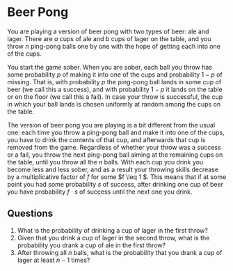 # Beer Pong

You are playing a version of beer pong with two types of beer: ale and lager. There are $a$ cups of ale and $b$ cups of lager on the table, and you throw $n$ ping-pong balls one by one with the hope of getting each into one of the cups.

You start the game sober. When you are sober, each ball you throw has some probability $p$ of making it into one of the cups and probability $1-p$ of missing. That is, with probability $p$ the ping-pong ball lands in some cup of beer (we call this a success), and with probability $1-p$ it lands on the table or on the floor (we call this a fail). In case your throw is successful, the cup in which your ball lands is chosen uniformly at random among the cups on the table.

The version of beer pong you are playing is a bit different from the usual one: each time you throw a ping-pong ball and make it into one of the cups, you have to drink the contents of that cup, and afterwards that cup is removed from the game. Regardless of whether your throw was a success or a fail, you throw the next ping-pong ball aiming at the remaining cups on the table, until you throw all the $n$ balls. With each cup you drink you become less and less sober, and as a result your throwing skills decrease by a multiplicative factor of $f$ for some  $f \leq 1 $. This means that if at some point you had some probability $s$ of success, after drinking one cup of beer you have probability $f \cdot s$ of success until the next one you drink.

## Questions

1. What is the probability of drinking a cup of lager in the first throw?
2. Given that you drink a cup of lager in the second throw, what is the probability you drank a cup of ale in the first throw?
3. After throwing all $n$ balls, what is the probability that you drank a cup of lager at least $n-1$ times?

